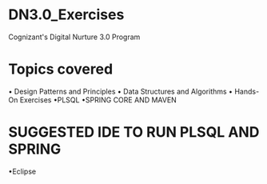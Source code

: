 # DN3.0_Exercises
Cognizant's Digital Nurture 3.0 Program
# Topics covered
• Design Patterns and Principles
• Data Structures and Algorithms
• Hands-On Exercises
•PLSQL
•SPRING CORE AND MAVEN
# SUGGESTED IDE TO RUN PLSQL AND SPRING
•Eclipse

